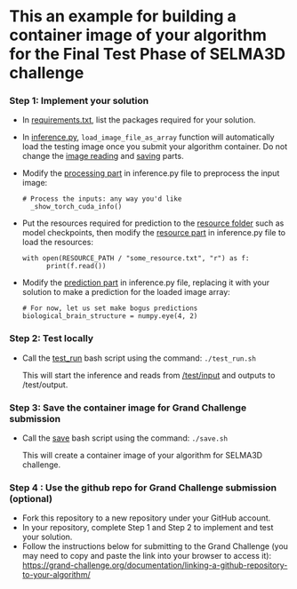 # This an example for building a container image of your algorithm for the Final Test Phase of SELMA3D challenge

### Step 1: Implement your solution  
* In [requirements.txt](requirements.txt), list the packages required for your solution.
* In [inference.py](inference.py), `load_image_file_as_array` function will automatically load the testing image once you submit your algorithm container. Do not change the [image reading](inference.py#L33) and [saving](inference.py#L47) parts.
  
* Modify the [processing part](inference.py#L38) in inference.py file to preprocess the input image:
  ```
  # Process the inputs: any way you'd like
    _show_torch_cuda_info()
  ```
* Put the resources required for prediction to the [resource folder](resources) such as model checkpoints, then modify the [resource part](inference.py#L41) in inference.py file to load the resources:
  ```
  with open(RESOURCE_PATH / "some_resource.txt", "r") as f:
        print(f.read())
  ```
* Modify the [prediction part](inference.py#L44) in inference.py file, replacing it with your solution to make a prediction for the loaded image array:
  ```
  # For now, let us set make bogus predictions
  biological_brain_structure = numpy.eye(4, 2)
  ```
### Step 2: Test locally
* Call the [test_run](test_run.sh) bash script using the command:
        ```./test_run.sh```

  This will start the inference and reads from [/test/input](/test/input) and outputs to /test/output.
### Step 3: Save the container image for Grand Challenge submission
*  Call the [save](save.sh) bash script using the command:
        ```./save.sh```

   This will create a container image of your algorithm for SELMA3D challenge.
### Step 4 : Use the github repo for Grand Challenge submission (optional) 
*  Fork this repository to a new repository under your GitHub account.
*  In your repository, complete Step 1 and Step 2 to implement and test your solution.
*  Follow the instructions below for submitting to the Grand Challenge (you may need to copy and paste the link into your browser to access it):
   https://grand-challenge.org/documentation/linking-a-github-repository-to-your-algorithm/

   
